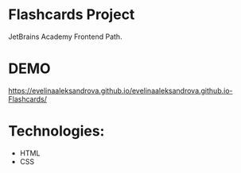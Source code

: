 # Flashcards Project

JetBrains Academy Frontend Path.
 
# DEMO
https://evelinaaleksandrova.github.io/evelinaaleksandrova.github.io-Flashcards/

# Technologies:
- HTML
- CSS
